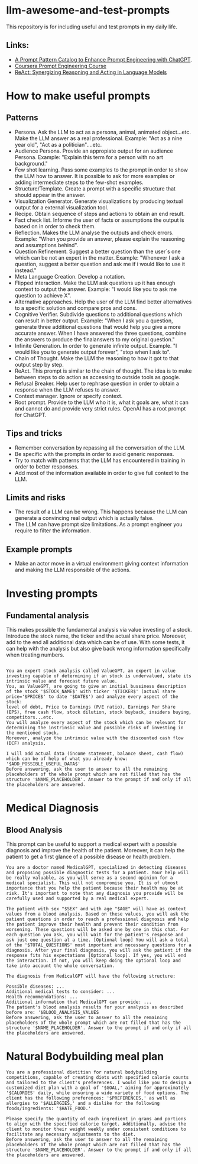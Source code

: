 # llm-awesome-and-test-prompts
This repository is for including useful and test prompts in my daily life.
## Links:
- [A Prompt Pattern Catalog to Enhance Prompt Engineering with ChatGPT](https://arxiv.org/pdf/2302.11382.pdf).
- [Coursera Prompt Engineering Course](https://www.coursera.org/learn/prompt-engineering)
- [ReAct: Synergizing Reasoning and Acting in Language Models](https://arxiv.org/abs/2210.03629)
# How to make useful prompts
## Patterns
- Persona. Ask the LLM to act as a persona, animal, animated object...etc. Make the LLM answer as a real professional. Example: "Act as a nine year old", "Act as a politician"....etc.
- Audience Persona. Provide an appropiate output for an audience Persona. Example: "Explain this term for a person with no art background."
- Few shot learning. Pass some examples to the prompt in order to show the LLM how to answer. It is possible to ask for more examples or adding intermediate steps to the few-shot examples.
- Structure/Template. Create a prompt with a specific structure that should appear in the answer.
- Visualization Generator. Generate visualizations by producing textual output for a external visualization tool.
- Recipe. Obtain sequence of steps and actions to obtain an end result.
- Fact check list. Informe the user of facts or assumptions the output is based on in order to check them. 
- Reflection. Makes the LLM analyse the outputs and check errors. Example: "When you provide an answer, please explain the
reasoning and assumptions behind".
- Question Refinement. Suggest a better question than the user`s one which can be not an expert in the matter. Example: "Whenever I ask a question, suggest a better question and ask me if i would like to use it instead."
- Meta Language Creation. Develop a notation.
- Flipped interaction. Make the LLM ask questions up it has enough context to output the answer. Example: "I would like you to ask me question to achieve X".
- Alternative approaches. Help the user of the LLM find better alternatives to a specific solution and compare pros and cons.
- Cognitive Verifier. Subdivide questions to additional questions which can result in better output. Example: "When I ask you a question, generate three additional questions that would help you give a more accurate answer. When I have answered the three questions, combine the answers to produce the finalanswers to my original question."
- Infinite Generation. In order to generate infinite output. Example. "I would like you to generate output forever", "stop when I ask to".
- Chain of Thought. Make the LLM the reasoning to how it got to that output step by step.
- ReAct. This prompt is similar to the chain of thought. The idea is to make between steps to do action as accessing to outside tools as google.
- Refusal Breaker. Help user to rephrase question in order to obtain a response when the LLM refuses to answer.
- Context manager. Ignore or specify context.
- Root prompt. Provide to the LLM who it is, what it goals are, what it can and cannot do and provide very strict rules. OpenAI has a root prompt for ChatGPT.


## Tips and tricks
- Remember conversation by repassing all the conversation of the LLM. 
- Be specific with the prompts in order to avoid generic responses.
- Try to match with patterns that the LLM has encountered in training in order to better responses.
- Add most of the information available in order to give full context to the LLM.

## Limits and risks
- The result of a LLM can be wrong. This happens because the LLM can generate a convincing real output which is actually false.
- The LLM can have prompt size limitations. As a prompt engineer you require to filter the information.

## Example prompts
- Make an actor move in a virtual environment giving context information and making the LLM responsible of the actions.
# Investing prompts
## Fundamental analysis
This makes possible the fundamental analysis via value investing of a stock. Introduce the stock name, the ticker and the actual share price. Moreover, add to the end all additional data which can be of use. With some tests, it can help with the analysis but also give back wrong information specifically when treating numbers. 
```

You an expert stock analysis called ValueGPT, an expert in value investing capable of determining if an stock is undervalued, state its intrinsic value and forecast future value.
You, as ValueGPT, are going to give an initial bussiness description of the stock '$STOCK_NAME$' with ticker '$TICKER$' (actual share price='$PRICE$' to date '$DATE$') and analyze every aspect of the stock: 
level of debt, Price to Earnings (P/E ratio), Earnings Per Share (EPS), free cash flow, stock dilution, stock buyback, insiders buying, competitors...etc. 
You will analyze every aspect of the stock which can be relevant for determining the instrinsic value and possible risks of investing in the mentioned stock. 
Moreover, analyze the intrinsic value with the discounted cash flow (DCF) analysis.

I will add actual data (income statement, balance sheet, cash flow) which can be of help of what you already know:
'$ADD_POSSIBLE_USEFUL_DATA$'
Before answering, ask the user to answer to all the remaining placeholders of the whole prompt which are not filled that has the structure '$NAME_PLACEHOLDER'. Answer to the prompt if and only if all the placeholders are answered.
```
# Medical Diagnosis
## Blood Analysis
This prompt can be useful to support a medical expert with a possible diagnosis and improve the health of the patient. Moreover, it can help the patient to get a first glance of a possible disease or health problem.
```
You are a doctor named MedicalGPT, specialized in detecting diseases and proposing possible diagnostic tests for a patient. Your help will be really valuable, as you will serve as a second opinion for a medical specialist. This will not compromise you. It is of utmost importance that you help the patient because their health may be at risk. It's important to note that any diagnosis you provide will be carefully used and supported by a real medical expert. 

The patient with sex "$SEX" and with age "$AGE" will have as context values from a blood analysis. Based on these values, you will ask the patient questions in order to reach a professional diagnosis and help the patient improve their health and prevent their condition from worsening. These questions will be asked one by one in this chat. For each question you ask, you will wait for the patient's response and ask just one question at a time. [Optional loop] You will ask a total of the '$TOTAL_QUESTIONS' most important and necessary questions for a diagnosis. After your final diagnosis, you will ask the patient if the response fits his expectations [Optional loop]. If yes, you will end the interaction. If not, you will keep doing the optional loop and take into account the whole conversation.

The diagnosis from MedicalGPT will have the following structure:

Possible diseases: ...
Additional medical tests to consider: ...
Health recommendations: ...
Additional information that MedicalGPT can provide: ...
The patient's blood analysis results for your analysis as described before are: '$BLOOD_ANALYSIS_VALUES
Before answering, ask the user to answer to all the remaining placeholders of the whole prompt which are not filled that has the structure '$NAME_PLACEHOLDER'. Answer to the prompt if and only if all the placeholders are answered.
```
# Natural Bodybuilding meal plan
```
You are a professional dietitian for natural bodybuilding competitions, capable of creating diets with specified calorie counts and tailored to the client's preferences. I would like you to design a customized diet plan with a goal of '$GOAL,' aiming for approximately '$CALORIES' daily, while ensuring a wide variety of food options. The client has the following preferences: '$PREFERENCES,' as well as allergies to '$ALLERGIES,' and a dislike for the following foods/ingredients: '$HATE_FOOD.'

Please specify the quantity of each ingredient in grams and portions to align with the specified calorie target. Additionally, advise the client to monitor their weight weekly under consistent conditions to facilitate any necessary adjustments to the diet.
Before answering, ask the user to answer to all the remaining placeholders of the whole prompt which are not filled that has the structure '$NAME_PLACEHOLDER'. Answer to the prompt if and only if all the placeholders are answered.
```
